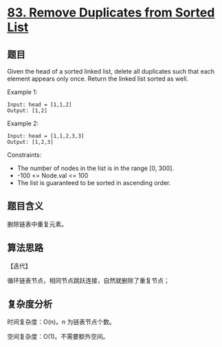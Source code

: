# [83. Remove Duplicates from Sorted List](https://leetcode.com/problems/remove-duplicates-from-sorted-list/)

## 题目

Given the head of a sorted linked list, delete all duplicates such that each element appears only once. 
Return the linked list sorted as well.

Example 1:
```
Input: head = [1,1,2]
Output: [1,2]
```

Example 2:
```
Input: head = [1,1,2,3,3]
Output: [1,2,3]
```

Constraints:
- The number of nodes in the list is in the range [0, 300].
- -100 <= Node.val <= 100
- The list is guaranteed to be sorted in ascending order.

## 题目含义

删除链表中重复元素。

## 算法思路

【迭代】

循环链表节点，相同节点跳跃连接，自然就删除了重复节点；

## 复杂度分析

时间复杂度：O(n)。n 为链表节点个数。

空间复杂度：O(1)。不需要额外空间。
